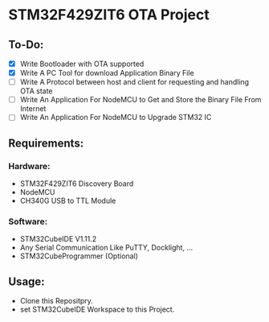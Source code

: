 # STM32F429ZIT6 OTA Project

## To-Do:

- [x] Write Bootloader with OTA supported
- [x] Write A PC Tool for download Application Binary File
- [ ] Write A Protocol between host and client for requesting and handling OTA state
- [ ] Write An Application For NodeMCU to Get and Store the Binary File From Internet
- [ ] Write An Application For NodeMCU to Upgrade STM32 IC

## Requirements:
### Hardware:
- STM32F429ZIT6 Discovery Board
- NodeMCU
- CH340G USB to TTL Module

### Software:
- STM32CubeIDE V1.11.2
- Any Serial Communication Like PuTTY, Docklight, ...
- STM32CubeProgrammer (Optional)

## Usage:
- Clone this Repositpry.
- set STM32CubeIDE Workspace to this Project.
